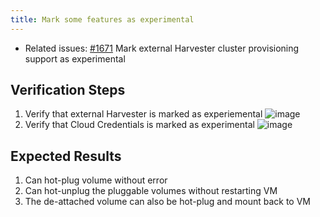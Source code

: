 ```yaml
---
title: Mark some features as experimental
---
```


* Related issues: [#1671](https://github.com/harvester/harvester/issues/1671) Mark external Harvester cluster provisioning support as experimental

## Verification Steps
1. Verify that external Harvester is marked as experiemental
![image](https://user-images.githubusercontent.com/3344618/146233410-d3f11b88-f4fa-4ee8-a0f5-fb6f70f86e70.png)
1. Verify that Cloud Credentials is marked as experimental
![image](https://user-images.githubusercontent.com/3344618/146233518-ae9777a8-0753-4137-8df1-2976a5df72e7.png)

## Expected Results
1. Can hot-plug volume without error
2. Can hot-unplug the pluggable volumes without restarting VM
3. The de-attached volume can also be hot-plug and mount back to VM
